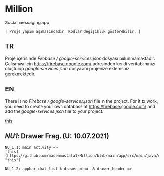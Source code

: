 # Million
Social messaging app 


    | Proje yapım aşamasındadır. Kodlar değişiklik gösterebilir. |

## TR
Proje içerisinde *Firebase / google-services.json* dosyası bulunmamaktadır. 
Çalışması için https://firebase.google.com/ adresinden kendi veritabanınızı oluşturup *google-services.json* dosyasını projenize eklemeniz gerekmektedir.


## EN
There is no *Firebase / google-services.json* file in the project.
For it to work, you need to create your own database at https://firebase.google.com/ and add the *google-services.json* file to your project.

[this](https://github.com/madenmustafa1/Million/blob/main/app/src/main/java/com/maden/million/activity/MainActivity.kt "this")

## _NU1_: Drawer Frag. (U: 10.07.2021) 
    NU_1.1: main activity => 
    [this](https://github.com/madenmustafa1/Million/blob/main/app/src/main/java/com/maden/million/activity/MainActivity.kt "this")

    NU_1.2: appbar_chat_list & drawer_menu  & drawer_header =>
